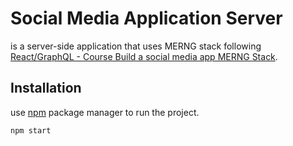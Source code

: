 # Social Media Application Server
  is a server-side application that uses MERNG stack following [React/GraphQL - Course Build a social media app MERNG Stack](https://www.youtube.com/watch?v=n1mdAPFq2Os).

  ## Installation
  
  use [npm](https://docs.npmjs.com/about-npm) package manager to run the project.

  ```bash
npm start
```